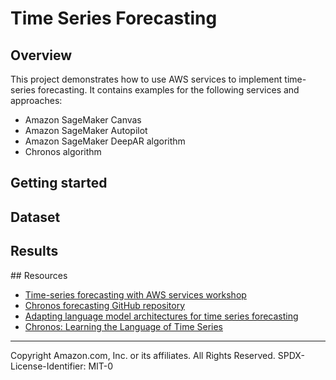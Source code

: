 # Time Series Forecasting

## Overview
This project demonstrates how to use AWS services to implement time-series forecasting. It contains examples for the following services and approaches:
- Amazon SageMaker Canvas
- Amazon SageMaker Autopilot
- Amazon SageMaker DeepAR algorithm
- Chronos algorithm

## Getting started

## Dataset

## Results

## Resources
- [Time-series forecasting with AWS services workshop](https://catalog.us-east-1.prod.workshops.aws/workshops/caef4710-3721-4957-a2ce-33799920ef72/en-US)
- [Chronos forecasting GitHub repository](https://github.com/amazon-science/chronos-forecasting)
- [Adapting language model architectures for time series forecasting](https://www.amazon.science/blog/adapting-language-model-architectures-for-time-series-forecasting)
- [Chronos: Learning the Language of Time Series](https://arxiv.org/pdf/2403.07815.pdf)

---

Copyright Amazon.com, Inc. or its affiliates. All Rights Reserved.
SPDX-License-Identifier: MIT-0